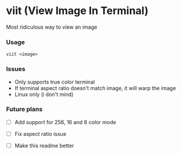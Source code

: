 # viit (View Image In Terminal)
Most ridiculous way to view an image

### Usage

`viit <image>`

### Issues

- Only supports true color terminal
- If terminal aspect ratio doesn't match image, it will warp the image
- Linux only (i don't mind)

### Future plans
- [ ] Add support for 256, 16 and 8 color mode
- [ ] Fix aspect ratio issue
- [ ] Make this readme better

